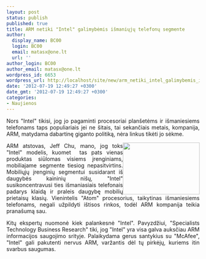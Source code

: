 ```yaml
---
layout: post
status: publish
published: true
title: ARM netiki "Intel" galimybėmis išmaniųjų telefonų segmente
author:
  display_name: BC00
  login: BC00
  email: matasx@one.lt
  url: ''
author_login: BC00
author_email: matasx@one.lt
wordpress_id: 6653
wordpress_url: http://localhost/site/new/arm_netiki_intel_galimybemis_ismaniuju_telefonu_segmente/
date: '2012-07-19 12:49:27 +0300'
date_gmt: '2012-07-19 12:49:27 +0300'
categories:
- Naujienos
---
```

<p style="text-align: justify;">
	Nors &quot;Intel&quot; tikisi, jog jo pagaminti procesoriai plan&scaron;etėms ir i&scaron;maniesiems telefonams taps populiariais jei ne &scaron;itais, tai sekančiais metais, kompanija, ARM, matydama dabartinę giganto politiką, nėra linkus tikėti jo sėkme.</p>
<p>
	<img alt="" src="http://technews.lt/userfiles/intelsmartphone.jpg" style="width: 200px; height: 135px; float: right; text-align: justify;" /></p>
<p style="text-align: justify;">
	ARM atstovas, Jeff Chu, mano, jog toks &quot;Intel&quot; modelis, kuomet&nbsp; tas pats vienas produktas siūlomas visiems įrenginiams, mobiliajame segmente tiesiog nepasitvirtins. Mobiliųjų įrenginių segmentui susidarant i&scaron; daugybės kaininių ni&scaron;ų, &quot;Intel&quot; susikoncentravusi ties i&scaron;maniasiais telefonais padarys klaidą ir praleis daugybę mobilių prietaisų klasių. Vienintelis &quot;Atom&quot; procesorius, taikytinas i&scaron;maniesiems telefonams, negali užpildyti i&scaron;tisos rinkos, todėl ARM kompanija teikia prana&scaron;umą sau.</p>
<p style="text-align: justify;">
	Kitų ekspertų nuomonė kiek palankesnė &quot;Intel&quot;. Pavyzdžiui, &quot;Specialists Technology Business Research&quot; tiki, jog &quot;Intel&quot; yra visa galva auksčiau ARM informacijos saugojimo srityje. Palaikydama gerus santykius su &quot;McAfee&quot;, &quot;Intel&quot; gali pakutenti nervus ARM, varžantis dėl tų pirkėjų, kuriems itin svarbus saugumas.</p>
